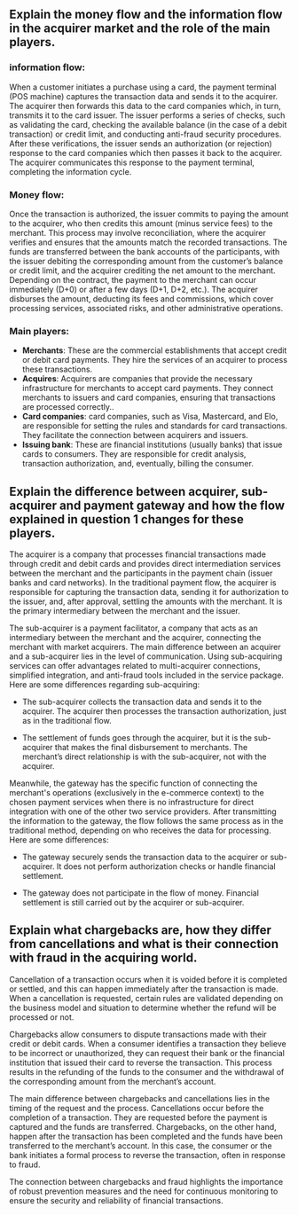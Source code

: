 ## Explain the money flow and the information flow in the acquirer market and the role of the main players.
### information flow:
When a customer initiates a purchase using a card, the payment terminal (POS machine) captures the transaction data and sends it to the acquirer. The acquirer then forwards this data to the card companies which, in turn, transmits it to the card issuer. The issuer performs a series of checks, such as validating the card, checking the available balance (in the case of a debit transaction) or credit limit, and conducting anti-fraud security procedures. After these verifications, the issuer sends an authorization (or rejection) response to the card companies which then passes it back to the acquirer. The acquirer communicates this response to the payment terminal, completing the information cycle.
### Money flow:
Once the transaction is authorized, the issuer commits to paying the amount to the acquirer, who then credits this amount (minus service fees) to the merchant. This process may involve reconciliation, where the acquirer verifies and ensures that the amounts match the recorded transactions. The funds are transferred between the bank accounts of the participants, with the issuer debiting the corresponding amount from the customer’s balance or credit limit, and the acquirer crediting the net amount to the merchant. Depending on the contract, the payment to the merchant can occur immediately (D+0) or after a few days (D+1, D+2, etc.). The acquirer disburses the amount, deducting its fees and commissions, which cover processing services, associated risks, and other administrative operations.

### Main players:
  - **Merchants**: These are the commercial establishments that accept credit or debit card payments. They hire the services of an acquirer to process these transactions.<br>
  - **Acquires**: Acquirers are companies that provide the necessary infrastructure for merchants to accept card payments. They connect merchants to issuers and card companies, ensuring that transactions are processed correctly..<br>
  - **Card companies**: card companies, such as Visa, Mastercard, and Elo, are responsible for setting the rules and standards for card transactions. They facilitate the connection between acquirers and issuers.<br>
  - **Issuing bank**: These are financial institutions (usually banks) that issue cards to consumers. They are responsible for credit analysis, transaction authorization, and, eventually, billing the consumer.<br>

## Explain the difference between acquirer, sub-acquirer and payment gateway and how the flow explained in question 1 changes for these players.
The acquirer is a company that processes financial transactions made through credit and debit cards and provides direct intermediation services between the merchant and the participants in the payment chain (issuer banks and card networks). In the traditional payment flow, the acquirer is responsible for capturing the transaction data, sending it for authorization to the issuer, and, after approval, settling the amounts with the merchant. It is the primary intermediary between the merchant and the issuer.

The sub-acquirer is a payment facilitator, a company that acts as an intermediary between the merchant and the acquirer, connecting the merchant with market acquirers. The main difference between an acquirer and a sub-acquirer lies in the level of communication. Using sub-acquiring services can offer advantages related to multi-acquirer connections, simplified integration, and anti-fraud tools included in the service package. Here are some differences regarding sub-acquiring:

  - The sub-acquirer collects the transaction data and sends it to the acquirer. The acquirer then processes the transaction authorization, just as in the traditional flow.

  - The settlement of funds goes through the acquirer, but it is the sub-acquirer that makes the final disbursement to merchants. The merchant’s direct relationship is with the sub-acquirer, not with the acquirer.


Meanwhile, the gateway has the specific function of connecting the merchant's operations (exclusively in the e-commerce context) to the chosen payment services when there is no infrastructure for direct integration with one of the other two service providers. After transmitting the information to the gateway, the flow follows the same process as in the traditional method, depending on who receives the data for processing. Here are some differences:

  - The gateway securely sends the transaction data to the acquirer or sub-acquirer. It does not perform authorization checks or handle financial settlement.

  - The gateway does not participate in the flow of money. Financial settlement is still carried out by the acquirer or sub-acquirer.

## Explain what chargebacks are, how they differ from cancellations and what is their connection with fraud in the acquiring world.
Cancellation of a transaction occurs when it is voided before it is completed or settled, and this can happen immediately after the transaction is made. When a cancellation is requested, certain rules are validated depending on the business model and situation to determine whether the refund will be processed or not.

Chargebacks allow consumers to dispute transactions made with their credit or debit cards. When a consumer identifies a transaction they believe to be incorrect or unauthorized, they can request their bank or the financial institution that issued their card to reverse the transaction. This process results in the refunding of the funds to the consumer and the withdrawal of the corresponding amount from the merchant’s account.

The main difference between chargebacks and cancellations lies in the timing of the request and the process. Cancellations occur before the completion of a transaction. They are requested before the payment is captured and the funds are transferred. Chargebacks, on the other hand, happen after the transaction has been completed and the funds have been transferred to the merchant’s account. In this case, the consumer or the bank initiates a formal process to reverse the transaction, often in response to fraud.

The connection between chargebacks and fraud highlights the importance of robust prevention measures and the need for continuous monitoring to ensure the security and reliability of financial transactions.